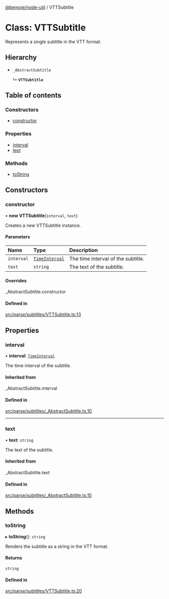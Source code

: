 [@bemoje/node-util](/docs/index.md) / VTTSubtitle

# Class: VTTSubtitle

Represents a single subtitle in the VTT format.

## Hierarchy

- `_AbstractSubtitle`

  ↳ **`VTTSubtitle`**

## Table of contents

### Constructors

- [constructor](/docs/classes/VTTSubtitle.md#constructor)

### Properties

- [interval](/docs/classes/VTTSubtitle.md#interval)
- [text](/docs/classes/VTTSubtitle.md#text)

### Methods

- [toString](/docs/classes/VTTSubtitle.md#tostring)

## Constructors

### constructor

• **new VTTSubtitle**(`interval`, `text`)

Creates a new VTTSubtitle instance.

#### Parameters

| Name | Type | Description |
| :------ | :------ | :------ |
| `interval` | [`TimeInterval`](/docs/classes/TimeInterval.md) | The time interval of the subtitle. |
| `text` | `string` | The text of the subtitle. |

#### Overrides

\_AbstractSubtitle.constructor

#### Defined in

[src/parse/subtitles/VTTSubtitle.ts:13](https://github.com/bemoje/bemoje-node-util/blob/3683199/src/parse/subtitles/VTTSubtitle.ts#L13)

## Properties

### interval

• **interval**: [`TimeInterval`](/docs/classes/TimeInterval.md)

The time interval of the subtitle.

#### Inherited from

\_AbstractSubtitle.interval

#### Defined in

[src/parse/subtitles/_AbstractSubtitle.ts:10](https://github.com/bemoje/bemoje-node-util/blob/3683199/src/parse/subtitles/_AbstractSubtitle.ts#L10)

___

### text

• **text**: `string`

The text of the subtitle.

#### Inherited from

\_AbstractSubtitle.text

#### Defined in

[src/parse/subtitles/_AbstractSubtitle.ts:15](https://github.com/bemoje/bemoje-node-util/blob/3683199/src/parse/subtitles/_AbstractSubtitle.ts#L15)

## Methods

### toString

▸ **toString**(): `string`

Renders the subtitle as a string in the VTT format.

#### Returns

`string`

#### Defined in

[src/parse/subtitles/VTTSubtitle.ts:20](https://github.com/bemoje/bemoje-node-util/blob/3683199/src/parse/subtitles/VTTSubtitle.ts#L20)
